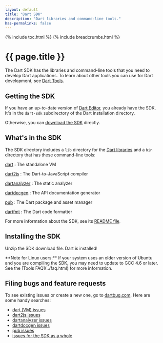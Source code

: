 ```yaml
---
layout: default
title: "Dart SDK"
description: "Dart libraries and command-line tools."
has-permalinks: false
---
```


{% include toc.html %}
{% include breadcrumbs.html %}

# {{ page.title }}

The Dart SDK has the libraries and command-line tools
that you need to develop Dart applications.
To learn about other tools you can use for Dart development,
see [Dart Tools](/tools/).

## Getting the SDK

If you have an up-to-date version of [Dart Editor](/tools/editor/),
you already have the SDK.
It's in the `dart-sdk` subdirectory
of the Dart installation directory.

Otherwise, you can 
[download the SDK](/tools/download.html) directly.

## What's in the SDK

The SDK directory includes a `lib` directory for the
[Dart libraries](/docs/dart-up-and-running/ch03.html)
and a `bin` directory that has these command-line tools:

<div class="row"> <div class="col-md-6" markdown="1">

[dart](/tools/dart-vm/)
: The standalone VM

[dart2js](/tools/dart2js/)
: The Dart-to-JavaScript compiler

[dartanalyzer](/tools/analyzer/)
: The static analyzer

</div> <div class="col-md-6" markdown="1">

[dartdocgen](/tools/dartdocgen/)
: The API documentation generator

[pub](/tools/pub/)
: The Dart package and asset manager

[dartfmt](/tools/dartfmt/)
: The Dart code formatter

</div> </div>

For more information about the SDK, see its
[README file](https://raw.github.com/dart-lang/bleeding_edge/master/dart/README.dart-sdk).

## Installing the SDK

Unzip the SDK download file. Dart is installed!

<aside class="alert alert-info" markdown="1">
**Note for Linux users:** If your system uses an older
version of Ubuntu and you are compiling the SDK,
you may need to update to GCC 4.6 or later.
See the [Tools FAQ](../faq.html) for more information.
</aside>

## Filing bugs and feature requests

To see existing issues or create a new one,
go to [dartbug.com](http://dartbug.com).
Here are some handy searches:

* [dart (VM) issues](https://code.google.com/p/dart/issues/list?can=2&amp;q=label%3AArea-VM)
* [dart2js issues](https://code.google.com/p/dart/issues/list?can=2&amp;q=label%3AArea-Dart2JS)
* [dartanalyzer issues](https://code.google.com/p/dart/issues/list?can=2&amp;q=label%3AArea-Analyzer)
* [dartdocgen issues](https://code.google.com/p/dart/issues/list?can=2&amp;q=label%3AArea-DartDoc)
* [pub issues](https://code.google.com/p/dart/issues/list?can=2&amp;q=label%3AArea-Pub)
* [issues for the SDK as a whole](https://code.google.com/p/dart/issues/list?can=2&amp;q=label%3AArea-SDK)
